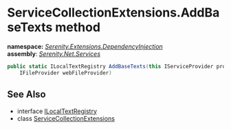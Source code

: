 # ServiceCollectionExtensions.AddBaseTexts method
**namespace:** *[Serenity.Extensions.DependencyInjection](../../README.md#serenity.extensions.dependencyinjection-namespace)*   **assembly**: *[Serenity.Net.Services](../../README.md)*

```csharp
public static ILocalTextRegistry AddBaseTexts(this IServiceProvider provider, 
    IFileProvider webFileProvider)
```

## See Also

* interface [ILocalTextRegistry](../Serenity.Net.Core/../../Serenity.Abstractions/ILocalTextRegistry.md)
* class [ServiceCollectionExtensions](../ServiceCollectionExtensions.md)